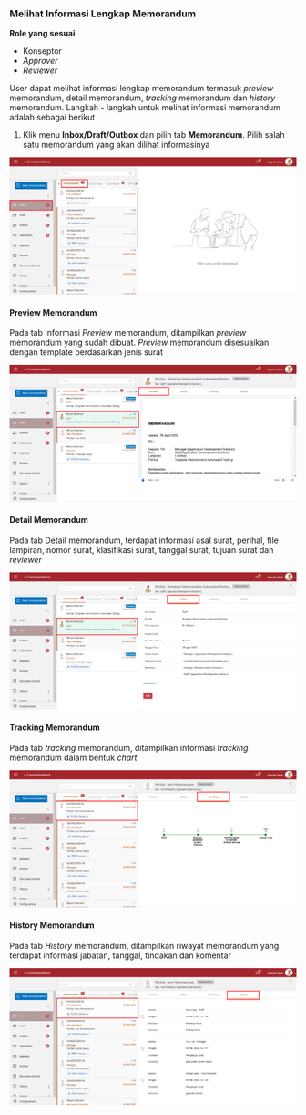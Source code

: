 ### Melihat Informasi Lengkap Memorandum

**Role yang sesuai**

- Konseptor
- *Approver*
- *Reviewer*

User dapat melihat informasi lengkap memorandum termasuk *preview* memorandum, detail memorandum, *tracking* memorandum dan *history* memorandum. Langkah - langkah untuk melihat informasi memorandum adalah sebagai berikut

1. Klik menu **Inbox/Draft/Outbox** dan pilih tab **Memorandum**. Pilih salah satu memorandum yang akan dilihat informasinya

![gambar](SC_Memorandum/MM30.png)

#### Preview Memorandum

Pada tab Informasi *Preview* memorandum, ditampilkan *preview* memorandum yang sudah dibuat. *Preview* memorandum disesuaikan dengan template berdasarkan jenis surat

![gambar](SC_Memorandum/MM31.png)

#### Detail Memorandum

Pada tab Detail memorandum, terdapat informasi asal surat, perihal, file lampiran, nomor surat, klasifikasi surat, tanggal surat, tujuan surat dan *reviewer*

![gambar](SC_Memorandum/MM32.png)

#### Tracking Memorandum

Pada tab *tracking* memorandum, ditampilkan informasi *tracking* memorandum dalam bentuk *chart*

![gambar](SC_Memorandum/MM33.png)

#### History Memorandum

Pada tab *History* memorandum, ditampilkan riwayat memorandum yang terdapat informasi jabatan, tanggal, tindakan dan komentar

![gambar](SC_Memorandum/MM34.png)